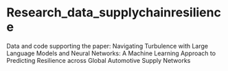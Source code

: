 # Research_data_supplychainresilience
Data and code supporting the paper: Navigating Turbulence with Large Language Models and Neural Networks: A Machine Learning Approach to Predicting Resilience across Global Automotive Supply Networks
